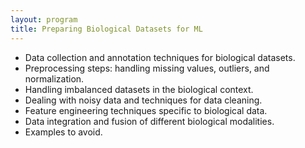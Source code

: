 ```yaml
---
layout: program
title: Preparing Biological Datasets for ML
---
```


- Data collection and annotation techniques for biological datasets.
- Preprocessing steps: handling missing values, outliers, and normalization.
- Handling imbalanced datasets in the biological context.
- Dealing with noisy data and techniques for data cleaning.
- Feature engineering techniques specific to biological data.
- Data integration and fusion of different biological modalities.
- Examples to avoid.
